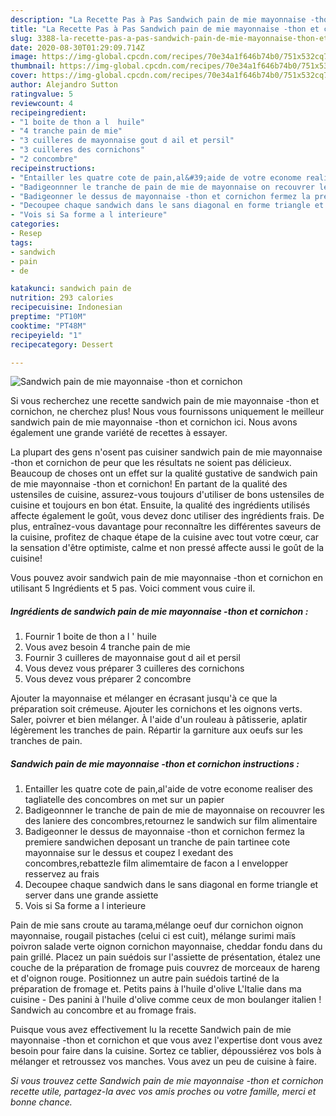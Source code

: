 ```yaml
---
description: "La Recette Pas à Pas Sandwich pain de mie mayonnaise -thon et cornichon"
title: "La Recette Pas à Pas Sandwich pain de mie mayonnaise -thon et cornichon"
slug: 3388-la-recette-pas-a-pas-sandwich-pain-de-mie-mayonnaise-thon-et-cornichon
date: 2020-08-30T01:29:09.714Z
image: https://img-global.cpcdn.com/recipes/70e34a1f646b74b0/751x532cq70/sandwich-pain-de-mie-mayonnaise-thon-et-cornichon-photo-principale-de-la-recette.jpg
thumbnail: https://img-global.cpcdn.com/recipes/70e34a1f646b74b0/751x532cq70/sandwich-pain-de-mie-mayonnaise-thon-et-cornichon-photo-principale-de-la-recette.jpg
cover: https://img-global.cpcdn.com/recipes/70e34a1f646b74b0/751x532cq70/sandwich-pain-de-mie-mayonnaise-thon-et-cornichon-photo-principale-de-la-recette.jpg
author: Alejandro Sutton
ratingvalue: 5
reviewcount: 4
recipeingredient:
- "1 boite de thon a l  huile"
- "4 tranche pain de mie"
- "3 cuilleres de mayonnaise gout d ail et persil"
- "3 cuilleres des cornichons"
- "2 concombre"
recipeinstructions:
- "Entailler les quatre cote de pain,al&#39;aide de votre econome realiser des tagliatelle des concombres on met sur un papier"
- "Badigeonnner le tranche de pain de mie de mayonnaise on recouvrer les des laniere des concombres,retournez le sandwich sur film alimentaire"
- "Badigeonner le dessus de mayonnaise -thon et cornichon fermez la premiere sandwichen deposant un tranche de pain tartinee cote mayonnaise sur le dessus et coupez l exedant des concombres,rebattezle film alimemtaire de facon a l envelopper resservez au frais"
- "Decoupee chaque sandwich dans le sans diagonal en forme triangle et server dans une grande assiette"
- "Vois si Sa forme a l interieure"
categories:
- Resep
tags:
- sandwich
- pain
- de

katakunci: sandwich pain de 
nutrition: 293 calories
recipecuisine: Indonesian
preptime: "PT10M"
cooktime: "PT48M"
recipeyield: "1"
recipecategory: Dessert

---
```



![Sandwich pain de mie mayonnaise -thon et cornichon](https://img-global.cpcdn.com/recipes/70e34a1f646b74b0/751x532cq70/sandwich-pain-de-mie-mayonnaise-thon-et-cornichon-photo-principale-de-la-recette.jpg)

Si vous recherchez une recette sandwich pain de mie mayonnaise -thon et cornichon, ne cherchez plus! Nous vous fournissons uniquement le meilleur sandwich pain de mie mayonnaise -thon et cornichon ici. Nous avons également une grande variété de recettes à essayer.

La plupart des gens n'osent pas cuisiner sandwich pain de mie mayonnaise -thon et cornichon de peur que les résultats ne soient pas délicieux. Beaucoup de choses ont un effet sur la qualité gustative de sandwich pain de mie mayonnaise -thon et cornichon! En partant de la qualité des ustensiles de cuisine, assurez-vous toujours d'utiliser de bons ustensiles de cuisine et toujours en bon état. Ensuite, la qualité des ingrédients utilisés affecte également le goût, vous devez donc utiliser des ingrédients frais. De plus, entraînez-vous davantage pour reconnaître les différentes saveurs de la cuisine, profitez de chaque étape de la cuisine avec tout votre cœur, car la sensation d'être optimiste, calme et non pressé affecte aussi le goût de la cuisine!

<!--inarticleads1-->

Vous pouvez avoir sandwich pain de mie mayonnaise -thon et cornichon en utilisant 5 Ingrédients et 5 pas. Voici comment vous cuire il.

##### Ingrédients de sandwich pain de mie mayonnaise -thon et cornichon :

1. Fournir 1 boite de thon a l &#39; huile
1. Vous avez besoin 4 tranche pain de mie
1. Fournir 3 cuilleres de mayonnaise gout d ail et persil
1. Vous devez vous préparer 3 cuilleres des cornichons
1. Vous devez vous préparer 2 concombre


Ajouter la mayonnaise et mélanger en écrasant jusqu&#39;à ce que la préparation soit crémeuse. Ajouter les cornichons et les oignons verts. Saler, poivrer et bien mélanger. À l&#39;aide d&#39;un rouleau à pâtisserie, aplatir légèrement les tranches de pain. Répartir la garniture aux oeufs sur les tranches de pain. 

<!--inarticleads2-->

##### Sandwich pain de mie mayonnaise -thon et cornichon instructions :

1. Entailler les quatre cote de pain,al&#39;aide de votre econome realiser des tagliatelle des concombres on met sur un papier
1. Badigeonnner le tranche de pain de mie de mayonnaise on recouvrer les des laniere des concombres,retournez le sandwich sur film alimentaire
1. Badigeonner le dessus de mayonnaise -thon et cornichon fermez la premiere sandwichen deposant un tranche de pain tartinee cote mayonnaise sur le dessus et coupez l exedant des concombres,rebattezle film alimemtaire de facon a l envelopper resservez au frais
1. Decoupee chaque sandwich dans le sans diagonal en forme triangle et server dans une grande assiette
1. Vois si Sa forme a l interieure


Pain de mie sans croute au tarama,mélange oeuf dur cornichon oignon mayonnaise, rougail pistaches (celui ci est cuit), mélange surimi maïs poivron salade verte oignon cornichon mayonnaise, cheddar fondu dans du pain grillé. Placez un pain suédois sur l&#39;assiette de présentation, étalez une couche de la préparation de fromage puis couvrez de morceaux de hareng et d&#39;oignon rouge. Positionnez un autre pain suédois tartiné de la préparation de fromage et. Petits pains à l&#39;huile d&#39;olive L&#39;Italie dans ma cuisine - Des panini à l&#39;huile d&#39;olive comme ceux de mon boulanger italien ! Sandwich au concombre et au fromage frais. 

<!--inarticleads1-->

<p>
Puisque vous avez effectivement lu la recette Sandwich pain de mie mayonnaise -thon et cornichon et que vous avez l'expertise dont vous avez besoin pour faire dans la cuisine. Sortez ce tablier, dépoussiérez vos bols à mélanger et retroussez vos manches. Vous avez un peu de cuisine à faire.
</p>

<p>
<i>Si vous trouvez cette Sandwich pain de mie mayonnaise -thon et cornichon recette utile, partagez-la avec vos amis proches ou votre famille, merci et bonne chance.</i>
</p>
